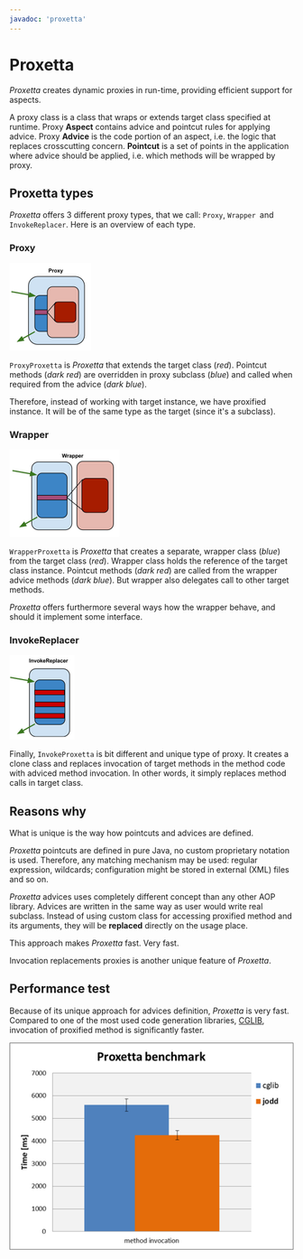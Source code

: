 ```yaml
---
javadoc: 'proxetta'
---
```


# Proxetta

*Proxetta* creates dynamic proxies in run-time, providing efficient
support for aspects.

A proxy class is a class that wraps or extends target class specified at
runtime. Proxy **Aspect** contains advice and pointcut rules for
applying advice. Proxy **Advice** is the code portion of an aspect, i.e.
the logic that replaces crosscutting concern. **Pointcut** is a set of
points in the application where advice should be applied, i.e. which
methods will be wrapped by proxy.

## Proxetta types

*Proxetta* offers 3 different proxy types, that we call: `Proxy`,
`Wrapper `and `InvokeReplacer`. Here is an overview of each type.

### Proxy

![proxy proxetta](ProxyProxetta-small.png)

`ProxyProxetta` is *Proxetta* that extends the target class (*red*).
Pointcut methods (*dark red*) are overridden in proxy subclass (*blue*)
and called when required from the advice (*dark blue*).

Therefore, instead of working with target instance, we have proxified
instance. It will be of the same type as the target (since it's a
subclass).

### Wrapper

![wrapper proxetta](WrapperProxetta-small.png)

`WrapperProxetta` is *Proxetta* that creates a separate, wrapper class
(*blue*) from the target class (*red*). Wrapper class holds the
reference of the target class instance. Pointcut methods (*dark red*)
are called from the wrapper advice methods (*dark blue*). But wrapper
also delegates call to other target methods.

*Proxetta* offers furthermore several ways how the wrapper behave, and
should it implement some interface.

### InvokeReplacer

![invoker proxetta](InvokeProxetta-small.png)

Finally, `InvokeProxetta` is bit different and unique type of proxy. It
creates a clone class and replaces invocation of target methods in the
method code with adviced method invocation. In other words, it simply
replaces method calls in target class.

## Reasons why

What is unique is the way how pointcuts and advices are defined.

*Proxetta* pointcuts are defined in pure Java, no custom proprietary
notation is used. Therefore, any matching mechanism may be used: regular
expression, wildcards; configuration might be stored in external (XML)
files and so on.

*Proxetta* advices uses completely different concept than any other AOP
library. Advices are written in the same way as user would write real
subclass. Instead of using custom class for accessing proxified method
and its arguments, they will be **replaced** directly on the usage
place.

This approach makes *Proxetta* fast. Very fast.

Invocation replacements proxies is another unique feature of *Proxetta*.

## Performance test

Because of its unique approach for advices definition, *Proxetta* is
very fast. Compared to one of the most used code generation libraries,
[CGLIB][1], invocation of proxified method is
significantly faster.

![Proxetta performance test](proxetta-benchmark.png)


[1]: http://cglib.sourceforge.net/